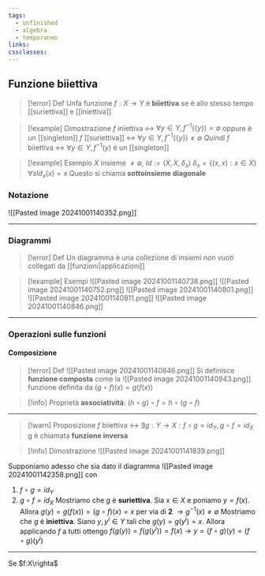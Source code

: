 ```yaml
---
tags:
  - unfinished
  - algebra
  - temporaneo
links: 
cssclasses:
---
```

## Funzione biiettiva
> [!error] Def
> Unfa funzione $f:X\longrightarrow Y$ è **biiettiva** se è allo stesso tempo [[suriettiva]] e  [[iniettiva]]

> [!example] Dimostrazione
> $f$ iniettiva <-> $\forall y \in Y, f^{-1}(\{y\}) = \emptyset$ oppure è un [[singleton]]
> $f$ [[suriettiva]] <-> $\forall y \in Y, f^{-1}(\{y\}) \neq \emptyset$
> *Quindi* $f$ biiettiva <-> $\forall y \in Y, f^{-1}({y})$ è un [[singleton]]

> [!example] Esempio
> $X$ insieme $\neq \emptyset$, $Id:=(X,X,\delta_{x})$ 
> $\delta_{x}=\{(x,x):x\in X\} \forall x Id_x(x)=x$
> Questo si chiama **sottoinsieme diagonale**  

### Notazione
![[Pasted image 20241001140352.png]]

---
### Diagrammi
>[!error] Def
>Un diagramma è una collezione di insiemi *non vuoti* collegati da [[funzioni|applicazioni]]

> [!example] Esempi
> ![[Pasted image 20241001140738.png]]
> ![[Pasted image 20241001140752.png]]
> ![[Pasted image 20241001140801.png]]
> ![[Pasted image 20241001140811.png]]
> ![[Pasted image 20241001140846.png]]

---
### Operazioni sulle funzioni
#### Composizione
>[!error] Def
![[Pasted image 20241001140846.png]]
Si definisce **funzione composta** come la 
![[Pasted image 20241001140943.png]]
funzione definita da $(g \circ f)(x)=g(f(x))$

> [!info] Proprietà
> **associatività**: $(h \circ g) \circ f = h \circ (g \circ f)$

---

> [!warn] Proposizione
> $f$ biiettiva <-> $\exists g:Y \longrightarrow X: f \circ g = id_Y, g \circ f = id_X$
> g è chiamata **funzione inversa**

> [!info] Dimostrazione
> ![[Pasted image 20241001141839.png]]

Supponiamo adesso che sia dato il diagramma ![[Pasted image 20241001142358.png]]
con 
1) $f\circ g = id_Y$ 
2) $g \circ f = id_X$
Mostriamo che $g$ è **suriettiva**. Sia $x \in X$ e poniamo $y = f(x)$. Allora $g(y)=g(f(x))=(g\circ f)(x) = x$ per via di **2** $\longrightarrow g^{-1}(x)\neq \emptyset$ 
Mostriamo che $g$ è **iniettiva**. Siano $y, y^i \in Y$ tali che $g(y)=g(y^i)=x$. Allora applicando $f$ a tutti ottengo $f(g(y))=f(g(y^i))=f(x) \longrightarrow y=(f\circ g)(y)=(f\circ g)(y^i)$  

---
Se $f:X\righta$